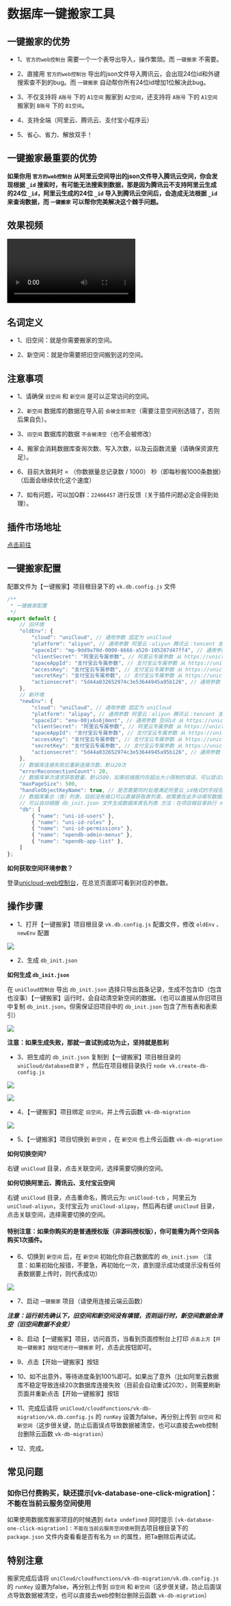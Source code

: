 # 数据库一键搬家工具

## 一键搬家的优势

- 1、`官方的web控制台` 需要一个一个表导出导入，操作繁琐。而 `一键搬家` 不需要。

- 2、直接用 `官方的web控制台` 导出的json文件导入腾讯云，会出现24位id和外键搜索查不到的bug。而 `一键搬家` 自动帮你所有24位id增加1位解决此bug。

- 3、不仅支持将 `A账号` 下的 `A1空间` 搬家到 `A2空间`，还支持将 `A账号` 下的 `A1空间` 搬家到 `B账号` 下的 `B1空间`。

- 4、支持全端（阿里云、腾讯云、支付宝小程序云）

- 5、省心、省力、解放双手！

## 一键搬家最重要的优势

**如果你用 `官方的web控制台` 从阿里云空间导出的json文件导入腾讯云空间，你会发现根据 `_id` 搜索时，有可能无法搜索到数据，那是因为腾讯云不支持阿里云生成的24位 `_id`，阿里云生成的24位 `_id` 导入到腾讯云空间后，会造成无法根据 `_id` 来查询数据，而 `一键搬家` 可以帮你完美解决这个棘手问题。**

## 效果视频

<video src="https://vkceyugu.cdn.bspapp.com/VKCEYUGU-cf0c5e69-620c-4f3c-84ab-f4619262939f/257dab2e-eedc-48c4-aef7-d6149ea7b97b.mp4" controls="controls" style="max-width:100%;">
  您的浏览器不支持 video 标签。
</video>

## 名词定义

- 1、旧空间：就是你需要搬家的空间。

- 2、新空间：就是你需要把旧空间搬到这的空间。

## 注意事项

- 1、请确保 `旧空间` 和 `新空间` 是可以正常访问的空间。

- 2、`新空间` 数据库的数据在导入前 `会被全部清空`（需要注意空间别选错了，否则后果自负）。

- 3、`旧空间` 数据库的数据 `不会被清空`（也不会被修改）

- 4、搬家会消耗数据库查询次数、写入次数，以及云函数流量（请确保资源充足）。

- 6、目前大致耗时 = （你数据量总记录数 / 1000） 秒（即每秒搬1000条数据）（后面会继续优化这个速度）

- 7、如有问题，可以加Q群：`22466457` 进行反馈（关于插件问题必定会得到处理）。

## 插件市场地址

[点击前往](https://ext.dcloud.net.cn/plugin?id=6089)

## 一键搬家配置

配置文件为【一键搬家】项目根目录下的 `vk.db.config.js` 文件

```js
/**
 * 一键搬家配置
 */
export default {
	// 旧环境
	"oldEnv": {
		"cloud": "uniCloud", // 通用参数 固定为 uniCloud
		"platform": "aliyun", // 通用参数 阿里云：aliyun 腾讯云：tencent 支付宝云：alipay
		"spaceId": "mp-9dd9a70d-0000-6666-a520-105287d47ff4", // 通用参数 从 https://unicloud.dcloud.net.cn/home 获取 对应SpaceId参数
		"clientSecret": "阿里云专属参数", // 阿里云专属参数 从 https://unicloud.dcloud.net.cn/home 获取 对应ClientSecret参数
		"spaceAppId": "支付宝云专属参数", // 支付宝云专属参数 从 https://unicloud.dcloud.net.cn/home 获取 对应SpaceAppId参数
		"accessKey": "支付宝云专属参数", // 支付宝云专属参数 从 https://unicloud.dcloud.net.cn/home 获取 对应AK参数 
		"secretKey": "支付宝云专属参数", // 支付宝云专属参数 从 https://unicloud.dcloud.net.cn/home 获取 对应SK参数
		"actionsecret": "5d44a032652974c3e53644945a95b126", // 通用参数 请求密钥，从 uniCloud/cloudfunctions/vk-db-migration/vk.db.config.js 获取（两者保持一样即可）
	},
	// 新环境
	"newEnv": {
		"cloud": "uniCloud", // 通用参数 固定为 uniCloud
		"platform": "alipay", // 通用参数 阿里云：aliyun 腾讯云：tencent 支付宝云：alipay
		"spaceId": "env-00jx6s6j6mnt", // 通用参数 空间id 从 https://unicloud.dcloud.net.cn/home 获取 对应SpaceId参数
		"clientSecret": "阿里云专属参数", // 阿里云专属参数 从 https://unicloud.dcloud.net.cn/home 获取 对应ClientSecret参数
		"spaceAppId": "支付宝云专属参数", // 支付宝云专属参数 从 https://unicloud.dcloud.net.cn/home 获取 对应SpaceAppId参数
		"accessKey": "支付宝云专属参数", // 支付宝云专属参数 从 https://unicloud.dcloud.net.cn/home 获取 对应AK参数 
		"secretKey": "支付宝云专属参数", // 支付宝云专属参数 从 https://unicloud.dcloud.net.cn/home 获取 对应SK参数
		"actionsecret": "5d44a032652974c3e53644945a95b126", // 通用参数 请求密钥，从 uniCloud/cloudfunctions/vk-db-migration/vk.db.config.js 获取（两者保持一样即可）
	},
	// 数据库连接失败后重新连接次数，默认20次
	"errorReconnectionCount": 20,
	// 数据库单次请求获取数量，默认500，如果前端报内存超出大小限制的错误，可以尝试调小此值来解决。如设置为100或50或更小的值，最小为1，最大1000
	"maxPageSize": 500,
	"handleObjectKeyName": true, // 是否需要同时处理满足阿里云_id格式的字段名（true：同时处理字段名和字段值 false：只处理字段值，默认true）
	// 数据库集合（表）列表，目前没有接口可以直接获取表列表，故需要在此手动填写数据库中需要搬家的表信息
	// 可以自动根据 db_init.json 文件生成数据库表名列表 方法：在项目根目录执行 node vk.create-db-config.js
	"db": [
		{ "name": "uni-id-users" },
		{ "name": "uni-id-roles" },
		{ "name": "uni-id-permissions" },
		{ "name": "opendb-admin-menus" },
		{ "name": "opendb-app-list" },
	]
};
```

**如何获取空间环境参数？**

登录[unicloud-web控制台](https://unicloud.dcloud.net.cn/home)，在总览页面即可看到对应的参数。

## 操作步骤

- 1、打开【一键搬家】项目根目录 `vk.db.config.js` 配置文件，修改 `oldEnv` 、 `newEnv` 配置 

![](https://mp-cf0c5e69-620c-4f3c-84ab-f4619262939f.cdn.bspapp.com/vk-doc/433.png)

- 2、生成 `db_init.json`

**如何生成 `db_init.json`**

在 `uniCloud控制台` 导出 `db_init.json` 选择只导出首条记录，生成不包含ID（包含也没事）【一键搬家】运行时，会自动清空新空间的数据。（也可以直接从你旧项目中复制 `db_init.json`，但需保证旧项目中的 `db_init.json` 包含了所有表和表索引）

![](https://vkceyugu.cdn.bspapp.com/VKCEYUGU-cf0c5e69-620c-4f3c-84ab-f4619262939f/e491b1ee-4a0d-4f93-8348-7b6915ae3a71.png)

**注意：如果生成失败，那就一直试到成功为止，坚持就是胜利**

- 3、把生成的 `db_init.json` 复制到【一键搬家】项目根目录的 `uniCloud/database目录下` ，然后在项目根目录执行 `node vk.create-db-config.js`

![](https://vkceyugu.cdn.bspapp.com/VKCEYUGU-cf0c5e69-620c-4f3c-84ab-f4619262939f/45141e8f-393d-4f4d-b7e7-c89a24e70086.png)

![](https://vkceyugu.cdn.bspapp.com/VKCEYUGU-cf0c5e69-620c-4f3c-84ab-f4619262939f/4ee5f06a-4665-450e-8d8f-00825a8801ea.png)

- 4、【一键搬家】项目绑定 `旧空间`，并上传云函数 `vk-db-migration`

![](https://vkceyugu.cdn.bspapp.com/VKCEYUGU-cf0c5e69-620c-4f3c-84ab-f4619262939f/14fe3965-8268-4ab0-9dd4-6361451d0885.png)

- 5、【一键搬家】项目切换到 `新空间` ，在 `新空间` 也上传云函数 `vk-db-migration`

**如何切换空间?**

右键 `uniCloud` 目录，点击关联空间，选择需要切换的空间。

**如何切换阿里云、腾讯云、支付宝云空间**

右键 `uniCloud` 目录，点击重命名，腾讯云为: `uniCloud-tcb` ，阿里云为 `uniCloud-aliyun`，支付宝云为 `uniCloud-alipay`，然后再右键 `uniCloud` 目录，点击关联空间，选择需要切换的空间。

#### 特别注意：如果你购买的是普通授权版（非源码授权版），你可能需为两个空间各购买1次插件。

- 6、切换到 `新空间` 后，在 `新空间` 初始化你自己数据库的 `db_init.json` （注意：如果初始化报错，不要急，再初始化一次，直到提示成功或提示没有任何表数据要上传时，则代表成功）

![](https://vkceyugu.cdn.bspapp.com/VKCEYUGU-cf0c5e69-620c-4f3c-84ab-f4619262939f/f6f08815-95a8-4645-bf78-bc3385bbf565.png)

- 7、启动 `一键搬家` 项目（请使用连接云端云函数）

___注意：运行前先确认下，旧空间和新空间没有填错，否则运行时，新空间数据会清空（旧空间数据不会变）___

- 8、启动【一键搬家】项目，访问首页，当看到页面控制台上打印 `点击上方【开始一键搬家】按钮可进行一键搬家` 时，点击此按钮即可。

- 9、点击【开始一键搬家】按钮

- 10、如不出意外，等待进度条到100%即可。如果出了意外（比如阿里云数据库不稳定导致连续20次数据库连接失败（目前会自动重试20次），则需要刷新页面并重新点击【开始一键搬家】按钮

- 11、完成后请将 `uniCloud/cloudfunctions/vk-db-migration/vk.db.config.js` 的 `runKey` 设置为false，再分别上传到 `旧空间` 和 `新空间`（这步很关键，防止后面误点导致数据被清空，也可以直接去web控制台删除云函数 `vk-db-migration`）

- 12、完成。

## 常见问题

### 如你已付费购买，缺还提示[vk-database-one-click-migration]：不能在当前云服务空间使用

如果使用数据库搬家项目的时候遇到 `data undefined` 同时提示 `[vk-database-one-click-migration]：不能在当前云服务空间使用​`
则去项目根目录下的 `package.json` 文件内查看看是否有名为 `sn` 的属性，把Ta删除后再试试。

## 特别注意

搬家完成后请将 `uniCloud/cloudfunctions/vk-db-migration/vk.db.config.js` 的 `runKey` 设置为false，再分别上传到 `旧空间` 和 `新空间`（这步很关键，防止后面误点导致数据被清空，也可以直接去web控制台删除云函数 `vk-db-migration`）



